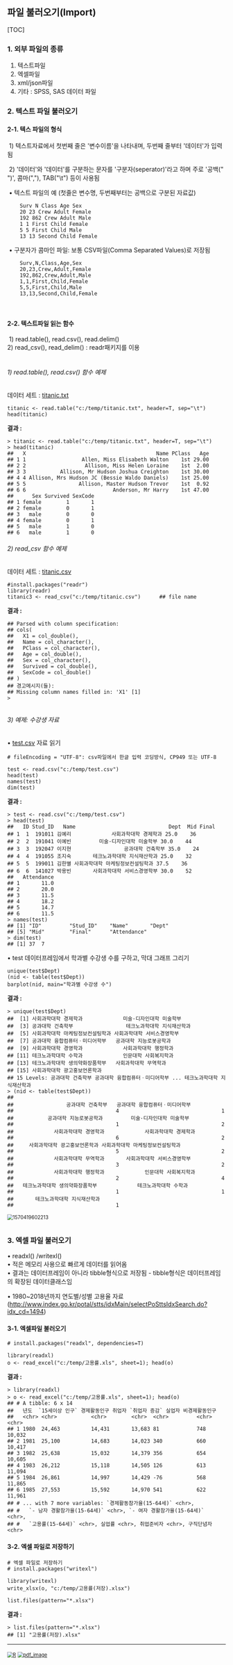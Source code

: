 ## 파일 불러오기(Import)



[TOC]



### 1. 외부 파일의 종류		

1) 텍스트파일	
2) 엑셀파일	
3) xml/json파일	
4) 기타 : SPSS, SAS 데이터 파일	
		

### 2. 텍스트 파일 불러오기	

#### 2-1. 텍스 파일의 형식

​	1) 텍스트자료에서 첫번째 줄은 '변수이름'을 나타내며, 두번째 줄부터 '데이터'가 입력됨	

​	2) '데이터'와  '데이터'를 구분하는 문자를 '구분자(seperator)'라고 하며 주로 '공백(" ")', 콤마(","), TAB("\t") 등이 사용됨	

​	•  텍스트 파일의 예 (첫줄은 변수명, 두번째부터는 공백으로 구분된 자료값)

```
	Surv N Class Age Sex 	
	20 23 Crew Adult Female 	
	192 862 Crew Adult Male 	
	1 1 First Child Female 	
	5 5 First Child Male 	
	13 13 Second Child Female 
```

​	•  구분자가 콤마인 파일: 보통 CSV파일(Comma Separated Values)로 저장됨

```
	Surv,N,Class,Age,Sex	
	20,23,Crew,Adult,Female	
	192,862,Crew,Adult,Male	
	1,1,First,Child,Female	
	5,5,First,Child,Male	
	13,13,Second,Child,Female	
```


​		

#### 2-2. 텍스트파일 읽는 함수		

​	1) read.table(), read.csv(), read.delim()	
​	2) read_csv(), read_delim() : readr패키지를 이용	
​	

###### 1) read.table(), read.csv() 함수 예제	

데이터 세트 : [titanic.txt](data/titanic.txt)

	titanic <- read.table("c:/temp/titanic.txt", header=T, sep="\t")	
	head(titanic)

**결과 :** 

```
> titanic <- read.table("c:/temp/titanic.txt", header=T, sep="\t")
> head(titanic)
##   X                                          Name PClass   Age
## 1 1                  Allen, Miss Elisabeth Walton    1st 29.00
## 2 2                   Allison, Miss Helen Loraine    1st  2.00
## 3 3           Allison, Mr Hudson Joshua Creighton    1st 30.00
## 4 4 Allison, Mrs Hudson JC (Bessie Waldo Daniels)    1st 25.00
## 5 5                 Allison, Master Hudson Trevor    1st  0.92
## 6 6                            Anderson, Mr Harry    1st 47.00
##      Sex Survived SexCode
## 1 female        1       1
## 2 female        0       1
## 3   male        0       0
## 4 female        0       1
## 5   male        1       0
## 6   male        1       0
```



###### 2) read_csv 함수 예제	

데이터 세트 : [titanic.csv](data/titanic.csv)

```{r}
#install.packages("readr")	
library(readr)	
titanic3 <- read_csv("c:/temp/titanic.csv")      ## file name
```

**결과 :** 

```
## Parsed with column specification:
## cols(
##   X1 = col_double(),
##   Name = col_character(),
##   PClass = col_character(),
##   Age = col_double(),
##   Sex = col_character(),
##   Survived = col_double(),
##   SexCode = col_double()
## )
## 경고메시지(들): 
## Missing column names filled in: 'X1' [1] 
> 
```

###### 

###### 3) 예제: 수강생 자료	

• [test.csv](data/test.csv) 자료 읽기

```{r}
# fileEncoding = "UTF-8": csv파일에서 한글 입력 코딩방식, CP949 또는 UTF-8	

test <- read.csv("c:/temp/test.csv")	
head(test)	
names(test)	
dim(test)	
```

**결과 :** 

```
> test <- read.csv("c:/temp/test.csv")
> head(test)
##   ID Stud_ID   Name                              Dept  Mid Final
## 1  1  191011 김예리             사회과학대학 경제학과 25.0    36
## 2  2  191041 이예빈         미술·디자인대학 미술학부 30.0    44
## 3  3  192047 이지현                 공과대학 건축학부 35.0    24
## 4  4  191055 조지숙       테크노과학대학 지식재산학과 25.0    32
## 5  5  199011 김한별 사회과학대학 마케팅정보컨설팅학과 37.5    36
## 6  6  141027 박용빈       사회과학대학 서비스경영학부 30.0    52
##   Attendance
## 1       11.0
## 2       20.0
## 3       11.5
## 4       18.2
## 5       14.7
## 6       11.5
> names(test)
## [1] "ID"         "Stud_ID"    "Name"       "Dept"      
## [5] "Mid"        "Final"      "Attendance"
> dim(test)
## [1] 37  7
```



• test 데이터프레임에서 학과별 수강생 수를 구하고, 막대 그래프 그리기	

```
unique(test$Dept)	
(nid <- table(test$Dept))	
barplot(nid, main="학과별 수강생 수")	
```

**결과 :** 

```
> unique(test$Dept)
##  [1] 사회과학대학 경제학과             미술·디자인대학 미술학부        
##  [3] 공과대학 건축학부                 테크노과학대학 지식재산학과      
##  [5] 사회과학대학 마케팅정보컨설팅학과 사회과학대학 서비스경영학부      
##  [7] 공과대학 융합컴퓨터ㆍ미디어학부   공과대학 지능로봇공학과          
##  [9] 사회과학대학 경영학과             사회과학대학 행정학과            
## [11] 테크노과학대학 수학과             인문대학 사회복지학과            
## [13] 테크노과학대학 생의약화장품학부   사회과학대학 무역학과            
## [15] 사회과학대학 광고홍보언론학과    
## 15 Levels: 공과대학 건축학부 공과대학 융합컴퓨터ㆍ미디어학부 ... 테크노과학대학 지식재산학과
> (nid <- table(test$Dept))
## 
##                 공과대학 건축학부   공과대학 융합컴퓨터ㆍ미디어학부 
##                                 4                                 1 
##           공과대학 지능로봇공학과         미술·디자인대학 미술학부 
##                                 1                                 2 
##             사회과학대학 경영학과             사회과학대학 경제학과 
##                                 6                                 2 
##     사회과학대학 광고홍보언론학과 사회과학대학 마케팅정보컨설팅학과 
##                                 5                                 2 
##             사회과학대학 무역학과       사회과학대학 서비스경영학부 
##                                 3                                 2 
##             사회과학대학 행정학과             인문대학 사회복지학과 
##                                 2                                 4 
##   테크노과학대학 생의약화장품학부             테크노과학대학 수학과 
##                                 1                                 1 
##       테크노과학대학 지식재산학과 
##                                 1 
```

<img src="images/1570419602213.png" alt="1570419602213" style="zoom:80%;" />

###### 

### 3. 엑셀 파일 불러오기		

• readxl() /writexl()	
• 적은 메모리 사용으로 빠르게 데이터를 읽어옴	
• 결과는 데이터프레임이 아니라 tibble형식으로 저장됨 - tibble형식은 데이터프레임의 확장된 데이터클래스임	
	
• 1980~2018년까지 연도별/성별 고용율 자료 (http://www.index.go.kr/potal/stts/idxMain/selectPoSttsIdxSearch.do?idx_cd=1494)	

#### 3-1. 엑셀파일 불러오기

```{r}
# install.packages("readxl", dependencies=T)	

library(readxl)	
o <- read_excel("c:/temp/고용률.xls", sheet=1); head(o)	
```

**결과 :** 

```
> library(readxl)
> o <- read_excel("c:/temp/고용률.xls", sheet=1); head(o)
## # A tibble: 6 x 14
##   년도  `15세이상 인구` 경제활동인구 취업자 `취업자 증감` 실업자 비경제활동인구
##   <chr> <chr>           <chr>        <chr>  <chr>         <chr>  <chr>         
## 1 1980  24,463          14,431       13,683 81            748    10,032        
## 2 1981  25,100          14,683       14,023 340           660    10,417        
## 3 1982  25,638          15,032       14,379 356           654    10,605        
## 4 1983  26,212          15,118       14,505 126           613    11,094        
## 5 1984  26,861          14,997       14,429 -76           568    11,865        
## 6 1985  27,553          15,592       14,970 541           622    11,961        
## # ... with 7 more variables: `경제활동참가율(15-64세)` <chr>,
## #   `- 남자 경활참가율(15-64세)` <chr>, `- 여자 경활참가율(15-64세)` <chr>,
## #   `고용률(15-64세)` <chr>, 실업률 <chr>, 취업준비자 <chr>, 구직단념자 <chr>
```



#### 3-2. 엑셀 파일로 저장하기

```{r}
# 엑셀 파일로 저장하기
# install.packages("writexl")

library(writexl)	
write_xlsx(o, "c:/temp/고용률(저장).xlsx")	

list.files(pattern="*.xlsx")
```

**결과 :** 

```
> list.files(pattern="*.xlsx")
## [1] "고용률(저장).xlsx"
```



------

[<img src="https://misdb.github.io/R/R-for-BigData-Analysis/images/R.png" alt="R" style="zoom:80%;" />](https://misdb.github.io/R/R-for-BigData-Analysis/source/ch_03_02_Data_Import.R) [<img src="https://misdb.github.io/R/R-for-BigData-Analysis/images/pdf_image.png" alt="pdf_image" style="zoom:80%;" />](https://misdb.github.io/R/R-for-BigData-Analysis/pdf/ch_03_02_Data_Import.pdf)

